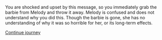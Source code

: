 
You are shocked and upset by this message, so you immediately grab the barbie from Melody and throw it
away. Melody is confused and does not understand why you did this. Though the barbie is gone, she has no
understanding of why it was so horrible for her, or its long-term effects.

[Continue journey](/node/second_grade)